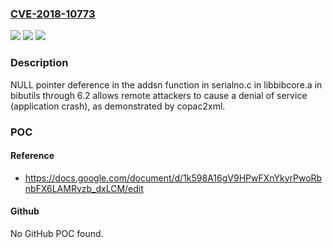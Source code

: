### [CVE-2018-10773](https://cve.mitre.org/cgi-bin/cvename.cgi?name=CVE-2018-10773)
![](https://img.shields.io/static/v1?label=Product&message=n%2Fa&color=blue)
![](https://img.shields.io/static/v1?label=Version&message=n%2Fa&color=blue)
![](https://img.shields.io/static/v1?label=Vulnerability&message=n%2Fa&color=brighgreen)

### Description

NULL pointer deference in the addsn function in serialno.c in libbibcore.a in bibutils through 6.2 allows remote attackers to cause a denial of service (application crash), as demonstrated by copac2xml.

### POC

#### Reference
- https://docs.google.com/document/d/1k598A16gV9HPwFXnYkyrPwoRbnbFX6LAMRyzb_dxLCM/edit

#### Github
No GitHub POC found.

